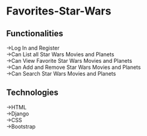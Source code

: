# Favorites-Star-Wars
## Functionalities
  ->Log In and Register <br />
  ->Can List all Star Wars Movies and Planets <br />
  ->Can View Favorite Star Wars Movies and Planets <br />
  ->Can Add and Remove Star Wars Movies and Planets <br />
  ->Can Search Star Wars Movies and Planets <br />
## Technologies
->HTML <br />
->Django <br />
->CSS <br />
->Bootstrap <br />


  

